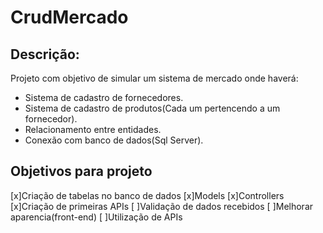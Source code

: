 # CrudMercado

## Descrição:
Projeto com objetivo de simular um sistema de mercado onde haverá:
- Sistema de cadastro de fornecedores.
- Sistema de cadastro de produtos(Cada um pertencendo a um fornecedor).
- Relacionamento entre entidades.
- Conexão com banco de dados(Sql Server).      

## Objetivos para projeto
[x]Criação de tabelas no banco de dados
[x]Models
[x]Controllers
[x]Criação de primeiras APIs
[ ]Validação de dados recebidos
[ ]Melhorar aparencia(front-end)
[ ]Utilização de APIs

